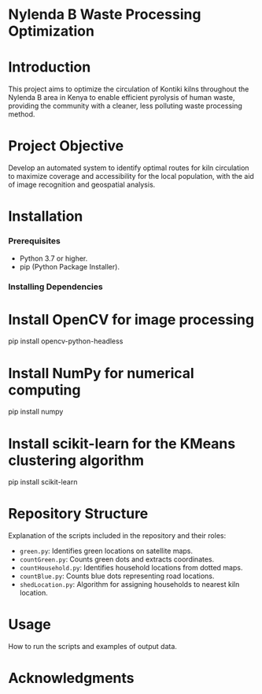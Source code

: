 
# Nylenda B Waste Processing Optimization

# Introduction #
This project aims to optimize the circulation of Kontiki kilns throughout the Nylenda B area in Kenya to enable efficient pyrolysis of human waste, providing the community with a cleaner, less polluting waste processing method.

# Project Objective #
Develop an automated system to identify optimal routes for kiln circulation to maximize coverage and accessibility for the local population, with the aid of image recognition and geospatial analysis.

# Installation #
### Prerequisites ###
- Python 3.7 or higher.
- pip (Python Package Installer).

### Installing Dependencies ###
# Install OpenCV for image processing
pip install opencv-python-headless

# Install NumPy for numerical computing
pip install numpy

# Install scikit-learn for the KMeans clustering algorithm
pip install scikit-learn

# Repository Structure #
Explanation of the scripts included in the repository and their roles:

- `green.py`: Identifies green locations on satellite maps.
- `countGreen.py`: Counts green dots and extracts coordinates.
- `countHousehold.py`: Identifies household locations from dotted maps.
- `countBlue.py`: Counts blue dots representing road locations.
- `shedLocation.py`: Algorithm for assigning households to nearest kiln location.

# Usage #
How to run the scripts and examples of output data.

# Acknowledgments #

